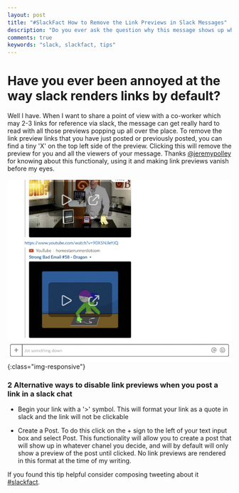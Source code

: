 ```yaml
---
layout: post
title: "#SlackFact How to Remove the Link Previews in Slack Messages"
description: "Do you ever ask the question why this message shows up when a link is posted.... If you posted this in slack look for the 'X' at the top left of the link."
comments: true
keywords: "slack, slackfact, tips"
---
```


# Have you ever been annoyed at the way slack renders links by default?
Well I have. When I want to share a point of view with a co-worker which may 2-3 links for reference via slack, the message can get really hard to read with all those previews popping up all over the place. To remove the link preview links that you have just posted or previously posted, you can find a tiny 'X' on the top left side of the preview. Clicking this will remove the preview for you and all the viewers of your message. Thanks [@jeremypolley](https://twitter.com/jeremypolley) for knowing about this functionaly, using it and making link previews vanish before my eyes.
<br>
<br>
![removing-slack-link-preview](/assets/images/2019-01/remove_preview.gif){:class="img-responsive"}


### 2 Alternative ways to disable link previews when you post a link in a slack chat

* Begin your link with a '>' symbol. This will format your link as a quote in slack and the link will not be clickable

* Create a Post. To do this click on the + sign to the left of your text input box and select Post. This functionality will allow you to create a post that will show up in whatever chanel you decide, and will by default will only show a preview of the post until clicked. No link previews are rendered in this format at the time of my writing.

If you found this tip helpful consider composing tweeting about it [#slackfact](https://twitter.com/home?status=Learn%20how%20to%20hide%20link%20previews%20in%20slack%20%23slackfacts%20by%20@butchmayhew%20http://bmayhew.github.io/2019/slack-fact-removing-html-preview/).